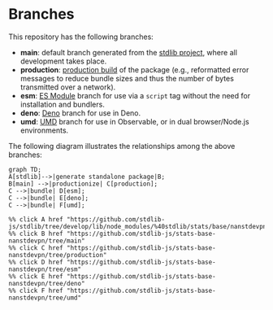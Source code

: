<!--

@license Apache-2.0

Copyright (c) 2022 The Stdlib Authors.

Licensed under the Apache License, Version 2.0 (the "License");
you may not use this file except in compliance with the License.
You may obtain a copy of the License at

    http://www.apache.org/licenses/LICENSE-2.0

Unless required by applicable law or agreed to in writing, software
distributed under the License is distributed on an "AS IS" BASIS,
WITHOUT WARRANTIES OR CONDITIONS OF ANY KIND, either express or implied.
See the License for the specific language governing permissions and
limitations under the License.

-->

# Branches

This repository has the following branches:

-   **main**: default branch generated from the [stdlib project][stdlib-url], where all development takes place.
-   **production**: [production build][production-url] of the package (e.g., reformatted error messages to reduce bundle sizes and thus the number of bytes transmitted over a network).
-   **esm**: [ES Module][esm-url] branch for use via a `script` tag without the need for installation and bundlers.
-   **deno**: [Deno][deno-url] branch for use in Deno.
-   **umd**: [UMD][umd-url] branch for use in Observable, or in dual browser/Node.js environments.

The following diagram illustrates the relationships among the above branches:

```mermaid
graph TD;
A[stdlib]-->|generate standalone package|B;
B[main] -->|productionize| C[production];
C -->|bundle| D[esm];
C -->|bundle| E[deno];
C -->|bundle| F[umd];

%% click A href "https://github.com/stdlib-js/stdlib/tree/develop/lib/node_modules/%40stdlib/stats/base/nanstdevpn"
%% click B href "https://github.com/stdlib-js/stats-base-nanstdevpn/tree/main"
%% click C href "https://github.com/stdlib-js/stats-base-nanstdevpn/tree/production"
%% click D href "https://github.com/stdlib-js/stats-base-nanstdevpn/tree/esm"
%% click E href "https://github.com/stdlib-js/stats-base-nanstdevpn/tree/deno"
%% click F href "https://github.com/stdlib-js/stats-base-nanstdevpn/tree/umd"
```

[stdlib-url]: https://github.com/stdlib-js/stdlib/tree/develop/lib/node_modules/%40stdlib/stats/base/nanstdevpn
[production-url]: https://github.com/stdlib-js/stats-base-nanstdevpn/tree/production
[deno-url]: https://github.com/stdlib-js/stats-base-nanstdevpn/tree/deno
[umd-url]: https://github.com/stdlib-js/stats-base-nanstdevpn/tree/umd
[esm-url]: https://github.com/stdlib-js/stats-base-nanstdevpn/tree/esm